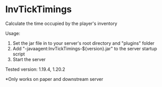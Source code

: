 # InvTickTimings
Calculate the time occupied by the player's inventory


Usage:
1. Set the jar file in to your server's root directory and "plugins" folder
2. Add "-javaagent:InvTickTimings-${version}.jar" to the server startup script
3. Start the server

Tested version: 1.19.4, 1.20.2
   
*Only works on paper and downstream server
